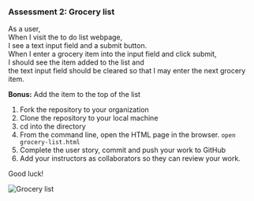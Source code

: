 ### Assessment 2: Grocery list

As a user,\
When I visit the to do list webpage,\
I see a text input field and a submit button.\
When I enter a grocery item into the input field and click submit,\
I should see the item added to the list and\
the text input field should be cleared so that I may enter the next grocery item.

**Bonus:** Add the item to the top of the list

1. Fork the repository to your organization 
2. Clone the repository to your local machine
3. cd into the directory
4. From the command line, open the HTML page in the browser. `open grocery-list.html`
5. Complete the user story, commit and push your work to GitHub
6. Add your instructors as collaborators so they can review your work.

Good luck!

![Grocery list](https://github.homedepot.com/LXC3DEF/mini-app-code-assessments/blob/master/grocery-list/6week-grocery-list.png)
